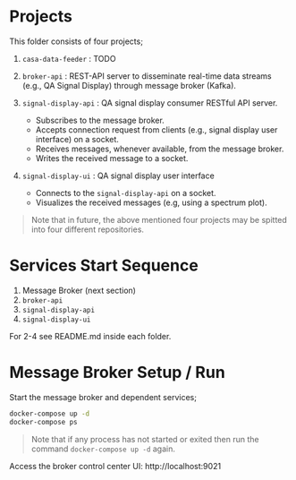 # Projects
This folder consists of four projects;

1. `casa-data-feeder` : TODO
2. `broker-api` : REST-API server to disseminate real-time data streams (e.g., QA Signal Display) through message broker (Kafka).
3. `signal-display-api` : QA signal display consumer RESTful API server.
    - Subscribes to the message broker.
    - Accepts connection request from clients (e.g., signal display user interface) on a socket.
    - Receives messages, whenever available, from the message broker.
    - Writes the received message to a socket.

4. `signal-display-ui` : QA signal display user interface
    - Connects to the `signal-display-api` on a socket.
    - Visualizes the received messages (e.g, using a spectrum plot).

> Note that in future, the above mentioned four projects may be spitted into four different repositories.


# Services Start Sequence

1. Message Broker (next section)
2. `broker-api`
3. `signal-display-api`
4. `signal-display-ui`

For 2-4 see README.md inside each folder.

# Message Broker Setup / Run


Start the message broker and dependent services;

```bash
docker-compose up -d
docker-compose ps
```
> Note that if any process has not started or exited then run the command `docker-compose up -d` again.


Access the broker control center UI: http://localhost:9021


